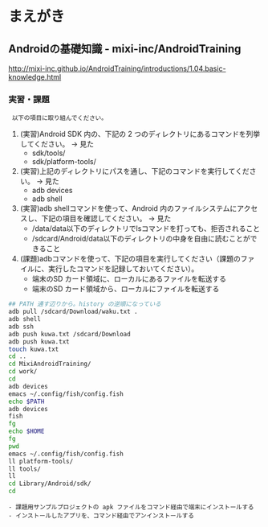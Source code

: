 # まえがき

## Androidの基礎知識 - mixi-inc/AndroidTraining
http://mixi-inc.github.io/AndroidTraining/introductions/1.04.basic-knowledge.html

###  実習・課題
     以下の項目に取り組んでください。

1. (実習)Android SDK 内の、下記の 2 つのディレクトリにあるコマンドを列挙してください。
→ 見た
    - sdk/tools/
    - sdk/platform-tools/
2. (実習)上記のディレクトリにパスを通し、下記のコマンドを実行してください。
→ 見た
    - adb devices
    - adb shell
3. (実習)adb shellコマンドを使って、Android 内のファイルシステムにアクセスし、下記の項目を確認してください。
→ 見た
    - /data/data以下のディレクトリでlsコマンドを打っても、拒否されること
    - /sdcard/Android/data以下のディレクトリの中身を自由に読むことができること
4. (課題)adbコマンドを使って、下記の項目を実行してください（課題のファイルに、実行したコマンドを記録しておいてください）。
    - 端末のSD カード領域に、ローカルにあるファイルを転送する
    - 端末のSD カード領域から、ローカルにファイルを転送する

```sh
## PATH 通す辺りから。history の逆順になっている
adb pull /sdcard/Download/waku.txt .
adb shell
adb ssh
adb push kuwa.txt /sdcard/Download
adb push kuwa.txt
touch kuwa.txt
cd ..
cd MixiAndroidTraining/
cd work/
cd
adb devices
emacs ~/.config/fish/config.fish
echo $PATH
adb devices
fish
fg
echo $HOME
fg
pwd
emacs ~/.config/fish/config.fish
ll platform-tools/
ll tools/
ll
cd Library/Android/sdk/
cd
````

    - 課題用サンプルプロジェクトの apk ファイルをコマンド経由で端末にインストールする
    - インストールしたアプリを、コマンド経由でアンインストールする